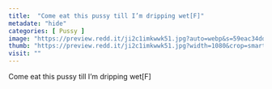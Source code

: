 ```yaml
---
title:  "Come eat this pussy till I’m dripping wet[F]"
metadate: "hide"
categories: [ Pussy ]
image: "https://preview.redd.it/ji2c1imkwwk51.jpg?auto=webp&s=59eac34dd3832501b3c6be141e962aab592ae018"
thumb: "https://preview.redd.it/ji2c1imkwwk51.jpg?width=1080&crop=smart&auto=webp&s=c61e79d61c43010dbeae2e4945b10a654c794d80"
visit: ""
---
```

Come eat this pussy till I’m dripping wet[F]

